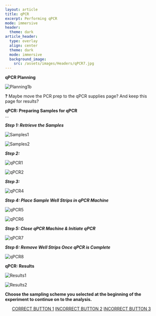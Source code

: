 ```yaml
---
layout: article
title: qPCR
excerpt: Performing qPCR
mode: immersive
header:
  theme: dark
article_header:
  type: overlay
  align: center
  theme: dark
  mode: immersive
  background_image:
    src: /assets/images/Headers/qPCR7.jpg
---
```


**qPCR Planning**

![Planning1b](/assets/images/BIG-QPCR/Planning1b.jpg)  


**?** Maybe move the PCR prep to the qPCR supplies page? And keep this page for results?


**qPCR: Preparing Samples for qPCR**   
...



***Step 1: Retrieve the Samples***   


![Samples1](/assets/images/BIG-QPCR/Samples1.jpg)  

![Samples2](/assets/images/BIG-QPCR/Samples2.jpg)     


***Step 2:***

![qPCR1](/assets/images/BIG-QPCR/qPCR1.jpg)     

![qPCR2](/assets/images/BIG-QPCR/qPCR2.jpg)   



***Step 3:***

![qPCR4](/assets/images/BIG-QPCR/qPCR4.jpg)   



***Step 4: Place Sample Well Strips in qPCR Machine***   

![qPCR5](/assets/images/BIG-QPCR/qPCR5.jpg)   

![qPCR6](/assets/images/BIG-QPCR/qPCR6.jpg)  



***Step 5: Close qPCR Machine & Initiate qPCR***   

![qPCR7](/assets/images/BIG-QPCR/qPCR7.jpg)  



***Step 6: Remove Well Strips Once qPCR is Complete***  

![qPCR8](/assets/images/BIG-QPCR/qPCR8.jpg)        





**qPCR: Results**   

![Results1](/assets/images/BIG-QPCR/Results1.jpg)       

![Results2](/assets/images/BIG-QPCR/Results2.jpg)       



**Choose the sampling scheme you selected at the beginning of the experiment to continue on to the analysis.**

<p align="center">
<a class="button button--outline-primary button--pill" href="HorizontalAnalysis1">CORRECT BUTTON 1</a> <a class="button button--outline-primary button--pill" href="HorizontalAnalysis2">INCORRECT BUTTON 2</a> <a class="button button--outline-primary button--pill" href="HorizontalAnalysis2">INCORRECT BUTTON 3</a></p>